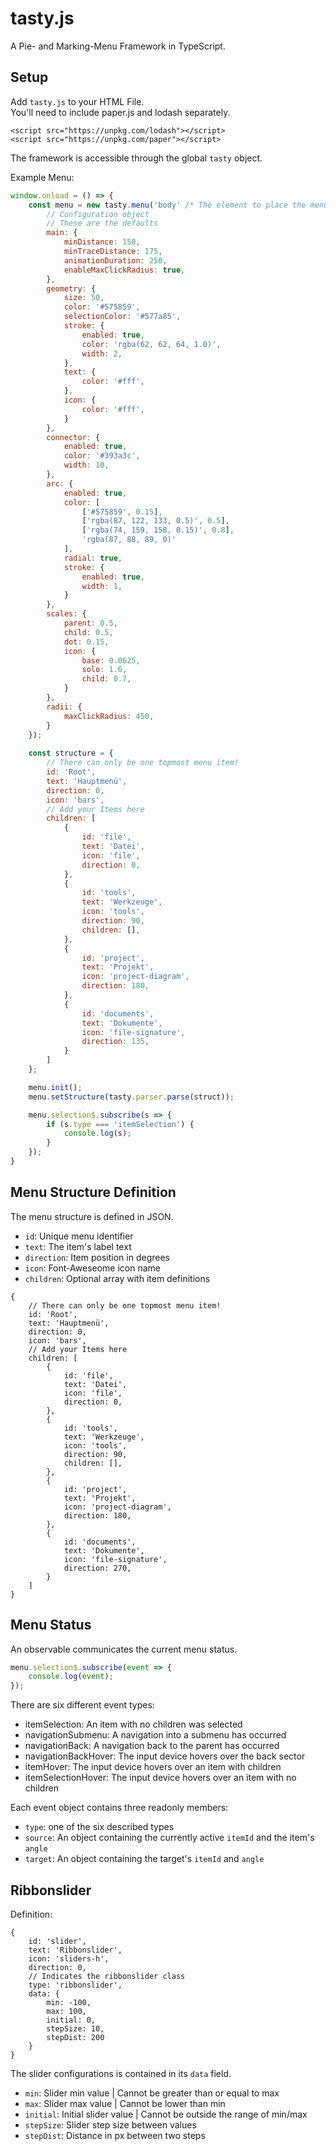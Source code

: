 # tasty.js

A Pie- and Marking-Menu Framework in TypeScript.

## Setup
Add `tasty.js` to your HTML File.  
You'll need to include paper.js and lodash separately.
````
<script src="https://unpkg.com/lodash"></script>
<script src="https://unpkg.com/paper"></script>
````

The framework is accessible through the global `tasty` object.

Example Menu:
```javascript
window.onload = () => {
    const menu = new tasty.menu('body' /* The element to place the menu into */, {
        // Configuration object
        // These are the defaults
        main: {
            minDistance: 150,
            minTraceDistance: 175,
            animationDuration: 250,
            enableMaxClickRadius: true,
        },
        geometry: {
            size: 50,
            color: '#575859',
            selectionColor: '#577a85',
            stroke: {
                enabled: true,
                color: 'rgba(62, 62, 64, 1.0)',
                width: 2,
            },
            text: {
                color: '#fff',
            },
            icon: {
                color: '#fff',
            }
        },
        connector: {
            enabled: true,
            color: '#393a3c',
            width: 10,
        },
        arc: {
            enabled: true,
            color: [
                ['#575859', 0.15],
                ['rgba(87, 122, 133, 0.5)', 0.5],
                ['rgba(74, 159, 158, 0.15)', 0.8],
                'rgba(87, 88, 89, 0)'
            ],
            radial: true,
            stroke: {
                enabled: true,
                width: 1,
            }
        },
        scales: {
            parent: 0.5,
            child: 0.5,
            dot: 0.15,
            icon: {
                base: 0.0625,
                solo: 1.6,
                child: 0.7,
            }
        },
        radii: {
            maxClickRadius: 450,
        }
    });
    
    const structure = {
        // There can only be one topmost menu item!
        id: 'Root',
        text: 'Hauptmenü',
        direction: 0,
        icon: 'bars',
        // Add your Items here
        children: [
            {
                id: 'file',
                text: 'Datei',
                icon: 'file',
                direction: 0,
            },
            {
                id: 'tools',
                text: 'Werkzeuge',
                icon: 'tools',
                direction: 90,
                children: [],            
            },
            {
                id: 'project',
                text: 'Projekt',
                icon: 'project-diagram',
                direction: 180,            
            },
            {
                id: 'documents',
                text: 'Dokumente',
                icon: 'file-signature',
                direction: 135,
            }
        ]
    };

    menu.init();
    menu.setStructure(tasty.parser.parse(struct));

    menu.selection$.subscribe(s => {
        if (s.type === 'itemSelection') {
            console.log(s);
        }
    });
}
```

## Menu Structure Definition
The menu structure is defined in JSON.
* `id`: Unique menu identifier 
* `text`: The item's label text
* `direction`: Item position in degrees
* `icon`: Font-Aweseome icon name
* `children`: Optional array with item definitions

````
{
    // There can only be one topmost menu item!
    id: 'Root',
    text: 'Hauptmenü',
    direction: 0,
    icon: 'bars',
    // Add your Items here
    children: [
        {
            id: 'file',
            text: 'Datei',
            icon: 'file',
            direction: 0,
        },
        {
            id: 'tools',
            text: 'Werkzeuge',
            icon: 'tools',
            direction: 90,
            children: [],            
        },
        {
            id: 'project',
            text: 'Projekt',
            icon: 'project-diagram',
            direction: 180,            
        },
        {
            id: 'documents',
            text: 'Dokumente',
            icon: 'file-signature',
            direction: 270,
        }
    ]
}
````

## Menu Status
An observable communicates the current menu status.

```js
menu.selection$.subscribe(event => {
    console.log(event);
});
```

There are six different event types:
* itemSelection: An item with no children was selected
* navigationSubmenu: A navigation into a submenu has occurred
* navigationBack: A navigation back to the parent has occurred
* navigationBackHover: The input device hovers over the back sector
* itemHover: The input device hovers over an item with children
* itemSelectionHover: The input device hovers over an item with no children

Each event object contains three readonly members:  
* `type`: one of the six described types
* `source`: An object containing the currently active `itemId` and the item's `angle`
* `target`: An object containing the target's `itemId` and `angle`




## Ribbonslider
Definition:
```
{
    id: 'slider',
    text: 'Ribbonslider',
    icon: 'sliders-h',
    direction: 0,
    // Indicates the ribbonslider class 
    type: 'ribbonslider',
    data: {
        min: -100,
        max: 100,
        initial: 0,
        stepSize: 10,
        stepDist: 200
    }
}
```

The slider configurations is contained in its `data` field.
* `min`: Slider min value | Cannot be greater than or equal to max
* `max`: Slider max value | Cannot be lower than min
* `initial`: Initial slider value | Cannot be outside the range of min/max
* `stepSize`: Slider step size between values
* `stepDist`: Distance in px between two steps

